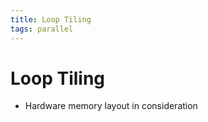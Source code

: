 ```yaml
---
title: Loop Tiling
tags: parallel
---
```


# Loop Tiling
- Hardware memory layout in consideration




























